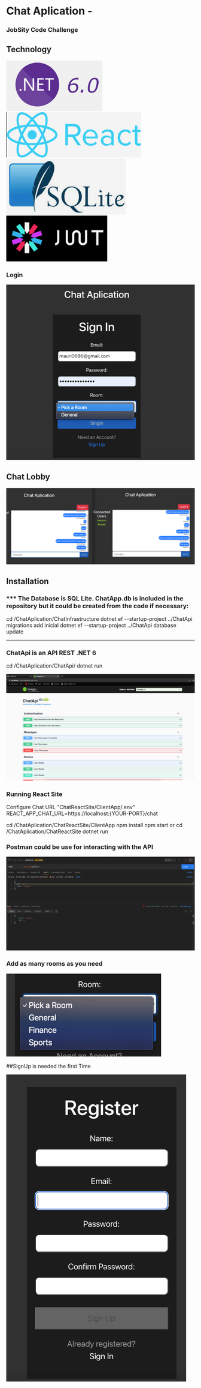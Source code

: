 # Chat Aplication - 

### JobSity Code Challenge
[](net-challenge-financial-chat_6137a578d338d.pdf)

## Technology
![](ChatReactSite/ClientApp/assets/img_6.png)![](ChatReactSite/ClientApp/assets/img_7.png)![](ChatReactSite/ClientApp/assets/img_8.png)![](ChatReactSite/ClientApp/assets/img_9.png)
 
### Login
![](ChatReactSite/ClientApp/assets/img.png)


## Chat Lobby
![](ChatReactSite/ClientApp/assets/img_1.png)


## Installation
### *** The Database is SQL Lite. ChatApp.db is included in the repository but it could be created from the code if necessary:
cd /ChatAplication/ChatInfrastructure
dotnet ef --startup-project ../ChatApi migrations add inicial
dotnet ef --startup-project ../ChatApi database update
*********************************************************

### ChatApi is an API REST .NET 6
cd /ChatAplication/ChatApi/ dotnet run

![](ChatReactSite/ClientApp/assets/img_2.png)

### Running React Site
Configure Chat URL "ChatReactSite/ClientApp/.env"
REACT_APP_CHAT_URL=https://localhost:{YOUR-PORT}/chat

cd /ChatAplication/ChatReactSite/ClientApp 
npm install
npm start
or
cd /ChatAplication/ChatReactSite dotnet run

### Postman could be use for interacting with the API
![](ChatReactSite/ClientApp/assets/img_3.png)


### Add as many rooms as you need
![](ChatReactSite/ClientApp/assets/img_5.png)

##SignUp is needed the first Time

![img.png](img.png)